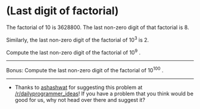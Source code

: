 # (Last digit of factorial)
<div class="md"><p>The factorial of 10 is 3628800. The last non-zero digit of that factorial is 8.</p>
<p>Similarly, the last non-zero digit of the factorial of 10<sup>3</sup> is 2.</p>
<p>Compute the last non-zero digit of the factorial of 10<sup>9</sup> .</p>
<hr/>
<p>Bonus: Compute the last non-zero digit of the factorial of 10<sup>100</sup> .</p>
<hr/>
<ul>
<li>Thanks to <a href="http://www.reddit.com/user/ashashwat">ashashwat</a> for suggesting this problem at <a href="/r/dailyprogrammer_ideas">/r/dailyprogrammer_ideas</a>! If you have a problem that you think would be good for us, why not head over there and suggest it?</li>
</ul>
</div>
